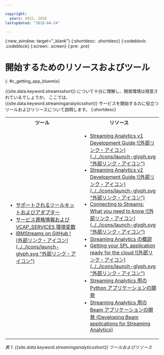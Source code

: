 ```yaml
---

copyright:
  years: 2015, 2018
lastupdated: "2018-04-24"

---
```


<!-- Attribute definitions -->
{:new_window: target="_blank"}
{:shortdesc: .shortdesc}
{:codeblock: .codeblock}
{:screen: .screen}
{:pre: .pre}

# 開始するためのリソースおよびツール
{: #c_getting_app_bluemix}


 {{site.data.keyword.streamsshort}} について十分に理解し、開発環境は用意されているでしょうか。 ここでは、{{site.data.keyword.streaminganalyticsshort}} サービスを開始するのに役立つツールおよびリソースについて説明します。
{:shortdesc}

<table summary="この表では、{{site.data.keyword.streamsshort}} アプリケーションの開発およびデプロイに必要なツールおよびリソースのリストを示します。">
  <tr>
    <th>ツール<br></th>
    <th>リソース<br></th>
  </tr>
  <tr>
    <td>
      <ul>
        <li><a href="/docs/services/StreamingAnalytics/compatible_toolkits.html" target="_blank">サポートされるツールキットおよびアダプター</a><br></li>
        <li><a href="/docs/services/StreamingAnalytics/service_plans.html#vcap_services" target="_blank">サービス資格情報および VCAP_SERVICES 環境変数</a><br></li>
        <li><a href="https://github.com/IBMStreams" target="_blank">IBMStreams on GitHub ![外部リンク・アイコン](../../icons/launch-glyph.svg "外部リンク・アイコン")</a><br></li>
      </ul>    
    </td>
    <td>
      <ul>
        <li><a href="https://developer.ibm.com/streamsdev/docs/bluemix-streaming-analytics-development-guide/" target="_blank">Streaming Analytics v1 Development Guide ![外部リンク・アイコン](../../icons/launch-glyph.svg "外部リンク・アイコン")</a><br></li>
        <li><a href="https://developer.ibm.com/streamsdev/docs/streaming-analytics-dev-guide/" target="_blank">Streaming Analytics v2 Development Guide ![外部リンク・アイコン](../../icons/launch-glyph.svg "外部リンク・アイコン")</a><br></li>
        <li><a href="https://www.ibm.com/blogs/bluemix/2017/02/connecting-to-streams/" target="_blank">Connecting to Streams: What you need to know ![外部リンク・アイコン](../../icons/launch-glyph.svg "外部リンク・アイコン")</a><br></li>
        <li><a href="/docs/services/StreamingAnalytics/index.html" target="_blank">Streaming Analytics の概説</a><br></li>
        <li><a href="https://developer.ibm.com/streamsdev/docs/getting-spl-application-ready-cloud" target="_blank">Getting your SPL application ready for the cloud ![外部リンク・アイコン](../../icons/launch-glyph.svg "外部リンク・アイコン")</a><br></li>
        <li><a href="/docs/services/StreamingAnalytics/t_develop_apps_python.html#t_develop_apps_python" target="_blank">Streaming Analytics 用の Python アプリケーションの開発</a><br></li>
        <li><a href="/docs/services/StreamingAnalytics/develop_beam_apps.html" target="_blank">Streaming Analytics 用の Beam アプリケーションの開発 (Developing Beam applications for Streaming Analytics)</a><br></li>
      </ul>    
    </td>
  </tr>
</table>

*表 1. {{site.data.keyword.streaminganalyticsshort}} ツールおよびリソース*
